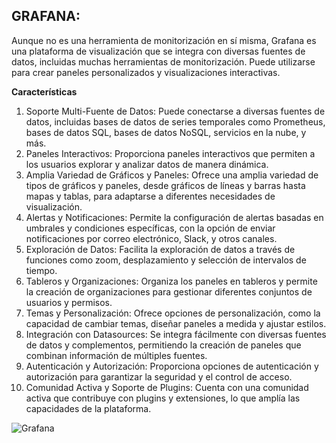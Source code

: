 ## **GRAFANA:** ##

Aunque no es una herramienta de monitorización en sí misma, Grafana es una plataforma de visualización que se integra con diversas fuentes de datos, incluidas muchas herramientas de monitorización. Puede utilizarse para crear paneles personalizados y visualizaciones interactivas.

**Características**

1. Soporte Multi-Fuente de Datos: Puede conectarse a diversas fuentes de datos, incluidas bases de datos de series temporales como Prometheus, bases de datos SQL, bases de datos NoSQL, servicios en la nube, y más.
2. Paneles Interactivos: Proporciona paneles interactivos que permiten a los usuarios explorar y analizar datos de manera dinámica.
3. Amplia Variedad de Gráficos y Paneles: Ofrece una amplia variedad de tipos de gráficos y paneles, desde gráficos de líneas y barras hasta mapas y tablas, para adaptarse a diferentes necesidades de visualización.
4. Alertas y Notificaciones: Permite la configuración de alertas basadas en umbrales y condiciones específicas, con la opción de enviar notificaciones por correo electrónico, Slack, y otros canales.
5. Exploración de Datos: Facilita la exploración de datos a través de funciones como zoom, desplazamiento y selección de intervalos de tiempo.
6. Tableros y Organizaciones: Organiza los paneles en tableros y permite la creación de organizaciones para gestionar diferentes conjuntos de usuarios y permisos.
7. Temas y Personalización: Ofrece opciones de personalización, como la capacidad de cambiar temas, diseñar paneles a medida y ajustar estilos.
8. Integración con Datasources: Se integra fácilmente con diversas fuentes de datos y complementos, permitiendo la creación de paneles que combinan información de múltiples fuentes.
9. Autenticación y Autorización: Proporciona opciones de autenticación y autorización para garantizar la seguridad y el control de acceso.
10. Comunidad Activa y Soporte de Plugins: Cuenta con una comunidad activa que contribuye con plugins y extensiones, lo que amplía las capacidades de la plataforma.


![Grafana](https://dc722jrlp2zu8.cloudfront.net/media/uploads/2021/11/24/grafana.jpg)
